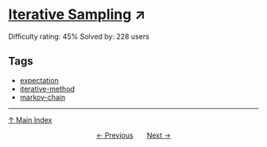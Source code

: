 # [Iterative Sampling](https://projecteuler.net/problem=819) ↗️

Difficulty rating: 45%
Solved by: 228 users
## Tags

- [expectation](../tags/expectation.md)
- [iterative-method](../tags/iterative-method.md)
- [markov-chain](../tags/markov-chain.md)



---

[↑ Main Index](../README.md)


<div align=center><a href='818.md'>← Previous</a> &nbsp;&nbsp; &nbsp;&nbsp;  <a href='820.md'>Next →</a></div>
